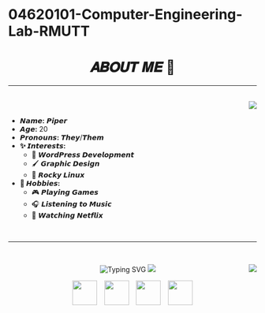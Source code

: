 # 04620101-Computer-Engineering-Lab-RMUTT
<h1 align="center">𝑨𝑩𝑶𝑼𝑻 𝑴𝑬 🐳</h1>

***
<br clear="both">
&ensp;
<img align="right" src="https://media1.giphy.com/media/v1.Y2lkPTc5MGI3NjExODB0dzhrcWs3OWo3cnoyaW5ya2s3ajB6dG9xaWVpZXdjZDd2MnczdiZlcD12MV9pbnRlcm5hbF9naWZfYnlfaWQmY3Q9Zw/3oKIPnAiaMCws8nOsE/giphy.webp"/>

- **𝙉𝙖𝙢𝙚:** 𝙋𝙞𝙥𝙚𝙧
- **𝘼𝙜𝙚:** 20
- **𝙋𝙧𝙤𝙣𝙤𝙪𝙣𝙨:** 𝙏𝙝𝙚𝙮/𝙏𝙝𝙚𝙢
- **✨ 𝙄𝙣𝙩𝙚𝙧𝙚𝙨𝙩𝙨:**
  - 🎨 𝙒𝙤𝙧𝙙𝙋𝙧𝙚𝙨𝙨 𝘿𝙚𝙫𝙚𝙡𝙤𝙥𝙢𝙚𝙣𝙩
  - 🖌️ 𝙂𝙧𝙖𝙥𝙝𝙞𝙘 𝘿𝙚𝙨𝙞𝙜𝙣
  - 🐧 𝙍𝙤𝙘𝙠𝙮 𝙇𝙞𝙣𝙪𝙭
- **🎯 𝙃𝙤𝙗𝙗𝙞𝙚𝙨:**
  - 🎮 𝙋𝙡𝙖𝙮𝙞𝙣𝙜 𝙂𝙖𝙢𝙚𝙨
  - 🎧 𝙇𝙞𝙨𝙩𝙚𝙣𝙞𝙣𝙜 𝙩𝙤 𝙈𝙪𝙨𝙞𝙘
  - 🍿 𝙒𝙖𝙩𝙘𝙝𝙞𝙣𝙜 𝙉𝙚𝙩𝙛𝙡𝙞𝙭

&ensp;
<br clear="both">

***
<br clear="both">
<p align="center">
<img src="https://readme-typing-svg.demolab.com?font=Noto+Sans+Display&weight=900&pause=500&color=70ff8f&center=true&multiline=true&width=435&height=150&lines=CHUSANAPAK+FONGMANEE;116630462001-4;04621303-63;Internet+Of+Things" alt="Typing SVG" />
<img align="right" src="https://spotify-github-profile.kittinanx.com/api/view?uid=x8y5pbcf4lqyx53c1r12fxnxw&cover_image=true&theme=default&show_offline=false&background_color=70ff8f&interchange=false&bar_color=70ff8f&bar_color_cover=true" />
<img src="https://lanyard.kyrie25.me/api/307566588805251082?waveColor=70ff8f&waveSpotifyColor=70ff8f&gradient=70ff8f&useDisplayName=true"/>
<p align="center">
<a href="https://justcatnip.xyz">
<img align height="50" width="50" src="https://cdn.simpleicons.org/googlechrome/70ff8f" /></a>
&ensp;
<a href="https://www.facebook.com/Sprite.Aug">
<img align height="50" width="50" src="https://cdn.simpleicons.org/facebook/70ff8f" /></a>
&ensp;
<a href="https://discord.com/users/307566588805251082">
<img align height="50" width="50" src="https://cdn.simpleicons.org/discord/70ff8f" /></a>
&ensp;
<a href="https://instagram.me/404notfound.cr2">
<img align height="50" width="50" src="https://cdn.simpleicons.org/instagram/70ff8f" /></a>
</p>
</p>
